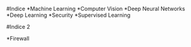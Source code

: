 #Indice
*Machine Learning
*Computer Vision
*Deep Neural Networks
*Deep Learning
*Security
*Supervised Learning


#Indice 2

*Firewall

